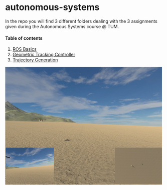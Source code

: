 # autonomous-systems

In the repo you will find 3 different folders dealing with the 3 assignments given during the Autonomous Systems course @ TUM.


#### Table of contents
1. [ROS Basics](https://github.com/lucadallesasse/autonomous-systems/tree/main/autsys-2022-ros-basics)
2. [Geometric Tracking Controller](https://github.com/lucadallesasse/autonomous-systems/tree/main/autsys-2022-geometric-controller)
3. [Trajectory Generation](https://github.com/lucadallesasse/autonomous-systems/tree/main/autsys-2022-trajectory-generation)


![simrunning](figures/result.gif)
